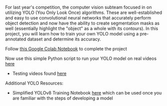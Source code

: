 For last year's competition, the computer vision subteam focused in on utilizing YOLO (You Only Look Once) algorithms. These are well-established and easy to use convolutional neural networks that accurately perform object detection and now have the ability to create segmentation masks as well (essentially highlight the "object" as a whole with its contours). In this project, you will learn how to train your own YOLO model using a pre-annotated dataset and determine its accuracy.


Follow [this Google Colab Notebook](https://colab.research.google.com/drive/1ldf6muZj2Lq2gcwi4KZ-4acTULx_L1k2?usp=sharing) to complete the project


Now use this simple Python script to run your YOLO model on real videos [here](./YOLOv8.py)
   
   - Testing videos found [here](https://www.dropbox.com/scl/fo/ilsmrvomdx4h1tn74hw0g/AMsCjRdGOaHDy991yNH1SF8?rlkey=yuisarsyjqv0tj1tfrx263rdf&st=thucvkmj&dl=0)

Additional YOLO Resources:
- Simplified YOLOv8 Training Notebook [here](https://colab.research.google.com/drive/1fnNdFck-4ZVvTobmnYd679QCmJ9Nz6JC?usp=sharing) which can be used once you are familiar with the steps of developing a model
